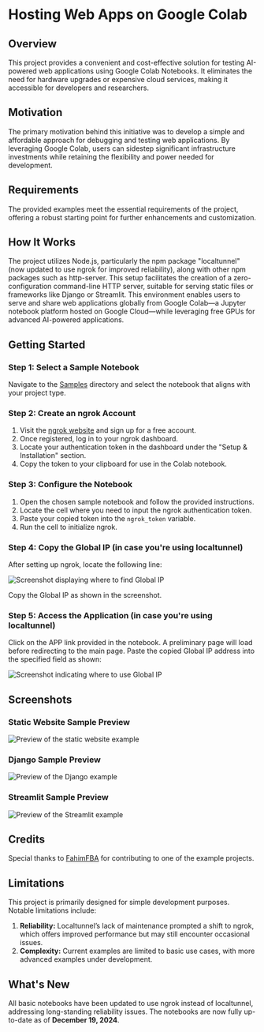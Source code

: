 # Hosting Web Apps on Google Colab

## Overview
This project provides a convenient and cost-effective solution for testing AI-powered web applications using Google Colab Notebooks. It eliminates the need for hardware upgrades or expensive cloud services, making it accessible for developers and researchers.

## Motivation
The primary motivation behind this initiative was to develop a simple and affordable approach for debugging and testing web applications. By leveraging Google Colab, users can sidestep significant infrastructure investments while retaining the flexibility and power needed for development.

## Requirements
The provided examples meet the essential requirements of the project, offering a robust starting point for further enhancements and customization.

## How It Works
The project utilizes Node.js, particularly the npm package "localtunnel" (now updated to use ngrok for improved reliability), along with other npm packages such as http-server. This setup facilitates the creation of a zero-configuration command-line HTTP server, suitable for serving static files or frameworks like Django or Streamlit. This environment enables users to serve and share web applications globally from Google Colab—a Jupyter notebook platform hosted on Google Cloud—while leveraging free GPUs for advanced AI-powered applications.

## Getting Started

### Step 1: Select a Sample Notebook
Navigate to the [Samples](https://github.com/UndeadZed/Hosting-Web-Apps-on-Colab/tree/main/samples) directory and select the notebook that aligns with your project type.

### Step 2: Create an ngrok Account
1. Visit the [ngrok website](https://ngrok.com/) and sign up for a free account.
2. Once registered, log in to your ngrok dashboard.
3. Locate your authentication token in the dashboard under the "Setup & Installation" section.
4. Copy the token to your clipboard for use in the Colab notebook.

### Step 3: Configure the Notebook
1. Open the chosen sample notebook and follow the provided instructions.
2. Locate the cell where you need to input the ngrok authentication token.
3. Paste your copied token into the `ngrok_token` variable.
4. Run the cell to initialize ngrok.

### Step 4: Copy the Global IP (in case you're using localtunnel)
After setting up ngrok, locate the following line:

![Screenshot displaying where to find Global IP](https://github.com/UndeadZed/Hosting-Web-Apps-on-Colab/blob/main/Screenshots/IP_screeshot.png)

Copy the Global IP as shown in the screenshot.

### Step 5: Access the Application (in case you're using localtunnel)
Click on the APP link provided in the notebook. A preliminary page will load before redirecting to the main page. Paste the copied Global IP address into the specified field as shown:

![Screenshot indicating where to use Global IP](https://github.com/UndeadZed/Hosting-Web-Apps-on-Colab/blob/main/Screenshots/IP_usage_screenshot.png)

## Screenshots

### Static Website Sample Preview
![Preview of the static website example](https://github.com/UndeadZed/Hosting-Web-Apps-on-Colab/blob/main/Screenshots/basicWebappPreview.png)

### Django Sample Preview
![Preview of the Django example](https://github.com/UndeadZed/Hosting-Web-Apps-on-Colab/blob/main/Screenshots/DjangoPreview.png)

### Streamlit Sample Preview
![Preview of the Streamlit example](https://github.com/UndeadZed/Hosting-Web-Apps-on-Colab/blob/main/Screenshots/StreamlitPreview.png)

## Credits
Special thanks to [FahimFBA](https://github.com/FahimFBA) for contributing to one of the example projects.

## Limitations
This project is primarily designed for simple development purposes. Notable limitations include:
1. **Reliability:** Localtunnel’s lack of maintenance prompted a shift to ngrok, which offers improved performance but may still encounter occasional issues.
2. **Complexity:** Current examples are limited to basic use cases, with more advanced examples under development.

## What's New
All basic notebooks have been updated to use ngrok instead of localtunnel, addressing long-standing reliability issues. The notebooks are now fully up-to-date as of **December 19, 2024**.
